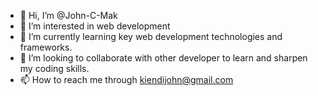 - 👋 Hi, I’m @John-C-Mak
- 👀 I’m interested in web development 
- 🌱 I’m currently learning key web development technologies and frameworks.
- 💞️ I’m looking to collaborate with other developer to learn and sharpen my coding skills. 
- 📫 How to reach me through kiendijohn@gmail.com

<!---
John-C-Mak/John-C-Mak is a ✨ special ✨ repository because its `README.md` (this file) appears on your GitHub profile.
You can click the Preview link to take a look at your changes.
--->
